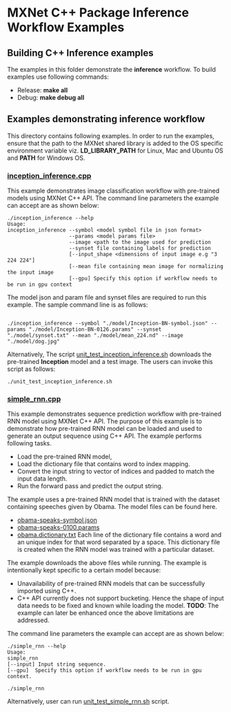 # MXNet C++ Package Inference Workflow Examples

## Building C++ Inference examples

The examples in this folder demonstrate the **inference** workflow.
To build examples use following commands:

-  Release: **make all**
-  Debug: **make debug all**


## Examples demonstrating inference workflow

This directory contains following examples. In order to run the examples, ensure that the path to the MXNet shared library is added to the OS specific environment variable viz. **LD\_LIBRARY\_PATH** for Linux, Mac and Ubuntu OS and **PATH** for Windows OS.

### [inception_inference.cpp](<https://github.com/apache/incubator-mxnet/blob/master/cpp-package/example/inference/inception_inference.cpp>)

This example demonstrates image classification workflow with pre-trained models using MXNet C++ API. The command line parameters the example can accept are as shown below:

```
./inception_inference --help
Usage:
inception_inference --symbol <model symbol file in json format>
                    --params <model params file>
					--image <path to the image used for prediction
					--synset file containing labels for prediction
					[--input_shape <dimensions of input image e.g "3 224 224"]
					[--mean file containing mean image for normalizing the input image
					[--gpu] Specify this option if workflow needs to be run in gpu context
```
The model json and param file and synset files are required to run this example.  The sample command line is as follows:

```

./inception_inference --symbol "./model/Inception-BN-symbol.json" --params "./model/Inception-BN-0126.params" --synset "./model/synset.txt" --mean "./model/mean_224.nd" --image "./model/dog.jpg"
```
Alternatively, The script [unit_test_inception_inference.sh](<https://github.com/apache/incubator-mxnet/blob/master/cpp-package/example/inference/unit_test_inception_inference.sh>) downloads the pre-trained **Inception** model and a test image. The users can invoke this script as follows:

```
./unit_test_inception_inference.sh
```

### [simple_rnn.cpp](<https://github.com/apache/incubator-mxnet/blob/master/cpp-package/example/inference/simple_rnn.cpp>)
This example demonstrates sequence prediction workflow with pre-trained RNN model using MXNet C++ API. The purpose of this example is to demonstrate how pre-trained RNN model can be loaded and used to generate an output sequence using C++ API.
The example performs following tasks.
- Load the pre-trained RNN model,
- Load the dictionary file that contains word to index mapping.
- Convert the input string to vector of indices and padded to match the input data length.
- Run the forward pass and predict the output string.

The example uses a pre-trained RNN model that is trained with the dataset containing speeches given by Obama. The model files can be found here.
- [obama-speaks-symbol.json](<https://s3.amazonaws.com/mxnet-cpp/RNN_model/obama-speaks-symbol.json>)
- [obama-speaks-0100.params](<https://s3.amazonaws.com/mxnet-cpp/RNN_model/obama-speaks-0100.params>)
- [obama.dictionary.txt](<https://s3.amazonaws.com/mxnet-cpp/RNN_model/obama.dictionary.txt>) Each line of the dictionary file contains a word and an unique index for that word separated by a space. This dictionary file is created when the RNN model was trained with a particular dataset.

The example downloads the above files while running. The example is intentionally kept specific to a certain model because:
- Unavailability of pre-trained RNN models that can be successfully imported using C++.
- C++ API currently does not support bucketing. Hence the shape of input data needs to be fixed and known while loading the model.
**TODO**: The example can later be enhanced once the above limitations are addressed.

The command line parameters the example can accept are as shown below:

```
./simple_rnn --help
Usage:
simple_rnn
[--input] Input string sequence.
[--gpu]  Specify this option if workflow needs to be run in gpu context.

./simple_rnn
```

Alternatively, user can run [unit_test_simple_rnn.sh](<https://github.com/apache/incubator-mxnet/blob/master/cpp-package/example/inference/unit_test_simple_rnn.sh>) script.